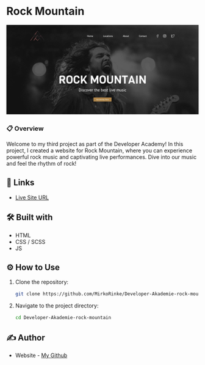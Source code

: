 #  Rock Mountain

![](https://raw.githubusercontent.com/MirkoRinke/Developer-Akademie-rock-mountain/main/preview.jpg)


### 📋 Overview

Welcome to my third project as part of the Developer Academy! In this project, I created a website for Rock Mountain, where you can experience powerful rock music and captivating live performances. Dive into our music and feel the rhythm of rock!

## 🔗 Links

- [Live Site URL](https://gregarious-tulumba-f39d50.netlify.app/)


## 🛠️ Built with

- HTML
- CSS / SCSS
- JS

## ⚙️ How to Use

1. Clone the repository:
   ```bash
   git clone https://github.com/MirkoRinke/Developer-Akademie-rock-mountain.git
   ```

2. Navigate to the project directory:
   ```bash
   cd Developer-Akademie-rock-mountain
   ```

## ✍️ Author

- Website - [My Github](https://github.com/MirkoRinke)
